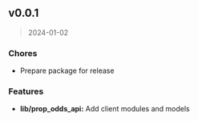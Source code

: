<a name="v0.0.1"></a>
## v0.0.1

> 2024-01-02

### Chores

* Prepare package for release

### Features

* **lib/prop_odds_api:** Add client modules and models
